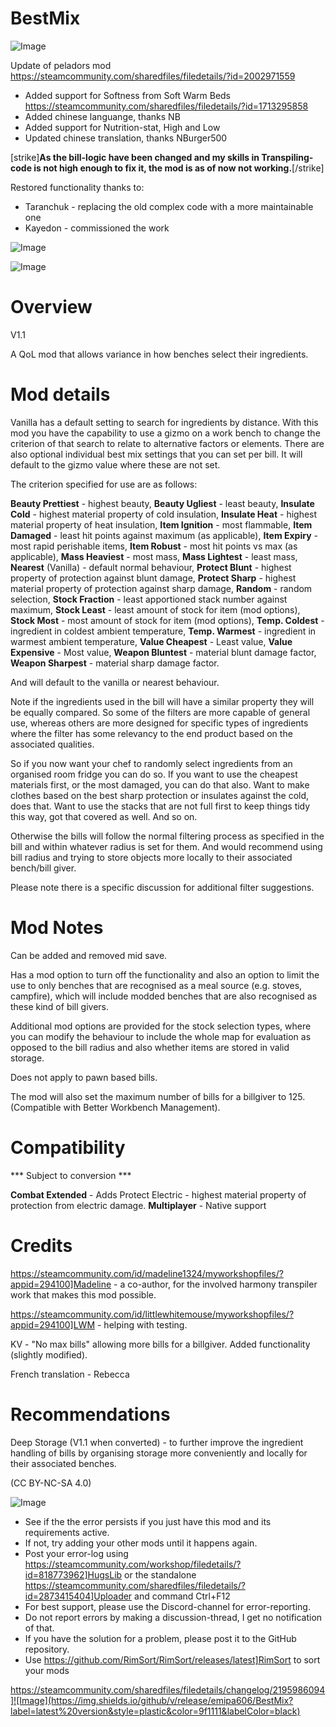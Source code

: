 # BestMix

![Image](https://i.imgur.com/buuPQel.png)

Update of peladors mod
https://steamcommunity.com/sharedfiles/filedetails/?id=2002971559

- Added support for Softness from Soft Warm Beds
https://steamcommunity.com/sharedfiles/filedetails/?id=1713295858
- Added chinese languange, thanks NB
- Added support for Nutrition-stat, High and Low
- Updated chinese translation, thanks NBurger500

[strike]**As the bill-logic have been changed and my skills in Transpiling-code is not high enough to fix it, the mod is as of now not working.**[/strike]

Restored functionality thanks to:


-  Taranchuk - replacing the old complex code with a more maintainable one
-  Kayedon - commissioned the work



![Image](https://i.imgur.com/pufA0kM.png)

	
![Image](https://i.imgur.com/Z4GOv8H.png)


# Overview
 V1.1

A QoL mod that allows variance in how benches select their ingredients.

# Mod details


Vanilla has a default setting to search for ingredients by distance. With this mod you have the capability to use a gizmo on a work bench to change the criterion of that search to relate to alternative factors or elements. There are also optional individual best mix settings that you can set per bill. It will default to the gizmo value where these are not set.

The criterion specified for use are as follows:

**Beauty Prettiest** - highest beauty,
**Beauty Ugliest** - least beauty, 
**Insulate Cold** - highest material property of cold insulation,
**Insulate Heat** - highest material property of heat insulation,
**Item Ignition** - most flammable,
**Item Damaged** - least hit points against maximum (as applicable), 
**Item Expiry** - most rapid perishable items,
**Item Robust** - most hit points vs max (as applicable),
**Mass Heaviest** - most mass, 
**Mass Lightest** - least mass,
**Nearest** (Vanilla) - default normal behaviour, 
**Protect Blunt** - highest property of protection against blunt damage,
**Protect Sharp** - highest material property of protection against sharp damage,
**Random** - random selection,
**Stock Fraction** - least apportioned stack number against maximum, 
**Stock Least** - least amount of stock for item (mod options),
**Stock Most** - most amount of stock for item (mod options),
**Temp. Coldest** - ingredient in coldest ambient temperature, 
**Temp. Warmest** - ingredient in warmest ambient temperature,
**Value Cheapest** - Least value, 
**Value Expensive** - Most value,
**Weapon Bluntest** - material blunt damage factor,
**Weapon Sharpest** - material sharp damage factor.

And will default to the vanilla or nearest behaviour.

Note if the ingredients used in the bill will have a similar property they will be equally compared. So some of the filters are more capable of general use, whereas others are more designed for specific types of ingredients where the filter has some relevancy to the end product based on the associated qualities.

So if you now want your chef to randomly select ingredients from an organised room fridge you can do so. If you want to use the cheapest materials first, or the most damaged, you can do that also. Want to make clothes based on the best sharp protection or insulates against the cold, does that. Want to use the stacks that are not full first to keep things tidy this way, got that covered as well. And so on.

Otherwise the bills will follow the normal filtering process as specified in the bill and within whatever radius is set for them. And would recommend using bill radius and trying to store objects more locally to their associated bench/bill giver.

Please note there is a specific discussion for additional filter suggestions.

# Mod Notes


Can be added and removed mid save.

Has a mod option to turn off the functionality and also an option to limit the use to only benches that are recognised as a meal source (e.g. stoves, campfire), which will include modded benches that are also recognised as these kind of bill givers.

Additional mod options are provided for the stock selection types, where you can modify the behaviour to include the whole map for evaluation as opposed to the bill radius and also whether items are stored in valid storage.

Does not apply to pawn based bills.

The mod will also set the maximum number of bills for a billgiver to 125. (Compatible with Better Workbench Management).

# Compatibility
 *** Subject to conversion ***

**Combat Extended** - Adds Protect Electric - highest material property of protection from electric damage.
**Multiplayer** - Native support

# Credits


https://steamcommunity.com/id/madeline1324/myworkshopfiles/?appid=294100]Madeline - a co-author, for the involved harmony transpiler work that makes this mod possible.

https://steamcommunity.com/id/littlewhitemouse/myworkshopfiles/?appid=294100]LWM - helping with testing.

KV - "No max bills" allowing more bills for a billgiver. Added functionality (slightly modified).

French translation - Rebecca

# Recommendations


Deep Storage (V1.1 when converted) - to further improve the ingredient handling of bills by organising storage more conveniently and locally for their associated benches.


(CC BY-NC-SA 4.0)


![Image](https://i.imgur.com/PwoNOj4.png)



-  See if the the error persists if you just have this mod and its requirements active.
-  If not, try adding your other mods until it happens again.
-  Post your error-log using https://steamcommunity.com/workshop/filedetails/?id=818773962]HugsLib or the standalone https://steamcommunity.com/sharedfiles/filedetails/?id=2873415404]Uploader and command Ctrl+F12
-  For best support, please use the Discord-channel for error-reporting.
-  Do not report errors by making a discussion-thread, I get no notification of that.
-  If you have the solution for a problem, please post it to the GitHub repository.
-  Use https://github.com/RimSort/RimSort/releases/latest]RimSort to sort your mods



https://steamcommunity.com/sharedfiles/filedetails/changelog/2195986094]![Image](https://img.shields.io/github/v/release/emipa606/BestMix?label=latest%20version&style=plastic&color=9f1111&labelColor=black)

